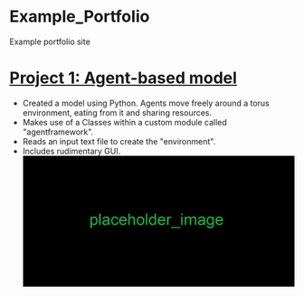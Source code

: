 # Example_Portfolio
Example portfolio site

# [Project 1: Agent-based model](https://github.com/Jiinglelocks/Agent-based-modelling)
* Created a model using Python. Agents move freely around a torus environment, eating from it and sharing resources.
* Makes use of a Classes within a custom module called "agentframework".
* Reads an input text file to create the "environment".
* Includes rudimentary GUI.
![](/images/placeholder.png)
